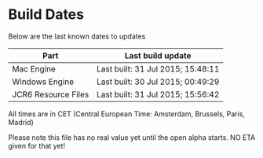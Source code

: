 # Build Dates

Below are the last known dates to updates

Part | Last build update
-----|-----
Mac Engine | Last built: 31 Jul 2015; 15:48:11
Windows Engine | Last built: 30 Jul 2015; 00:49:29
JCR6 Resource Files | Last built: 31 Jul 2015; 15:56:42
All times are in CET (Central European Time: Amsterdam, Brussels, Paris, Madrid)


Please note this file has no real value yet until the open alpha starts. NO ETA given for that yet!
